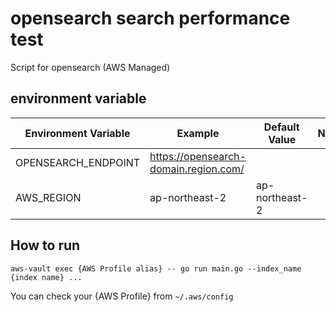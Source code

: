 # opensearch search performance test

Script for opensearch (AWS Managed)

## environment variable

| Environment Variable | Example                               | Default Value  | Note |
| -------------------- | ------------------------------------- | -------------- | ---- |
| OPENSEARCH_ENDPOINT  | https://opensearch-domain.region.com/ |                |      |
| AWS_REGION           | ap-northeast-2                        | ap-northeast-2 |      |

## How to run

```shell
aws-vault exec {AWS Profile alias} -- go run main.go --index_name {index name} ...
```

You can check your {AWS Profile} from `~/.aws/config`
